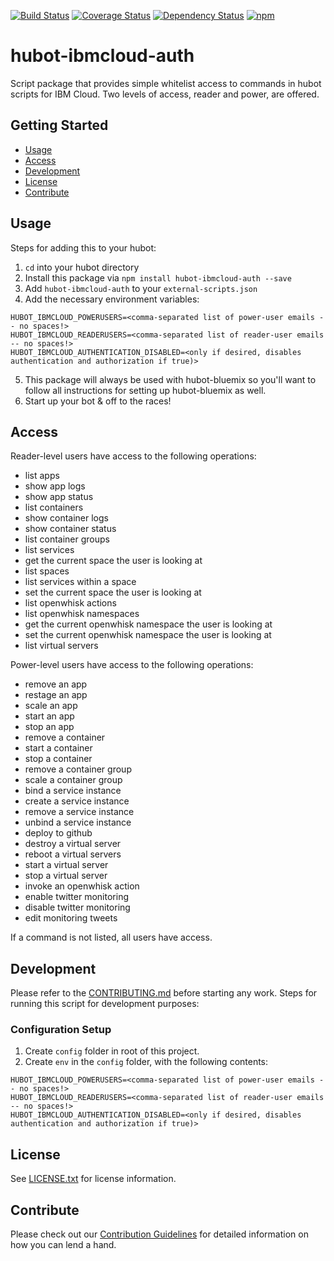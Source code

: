 [![Build Status](https://travis-ci.org/ibm-cloud-solutions/hubot-ibmcloud-auth.svg?branch=master)](https://travis-ci.org/ibm-cloud-solutions/hubot-ibmcloud-auth)
[![Coverage Status](https://coveralls.io/repos/github/ibm-cloud-solutions/hubot-ibmcloud-auth/badge.svg?branch=master)](https://coveralls.io/github/ibm-cloud-solutions/hubot-ibmcloud-auth?branch=master)
[![Dependency Status](https://dependencyci.com/github/ibm-cloud-solutions/hubot-ibmcloud-auth/badge)](https://dependencyci.com/github/ibm-cloud-solutions/hubot-ibmcloud-auth)
[![npm](https://img.shields.io/npm/v/hubot-ibmcloud-auth.svg?maxAge=2592000)](https://www.npmjs.com/package/hubot-ibmcloud-auth)

# hubot-ibmcloud-auth

Script package that provides simple whitelist access to commands in hubot scripts for IBM Cloud.  Two levels of access, reader and power, are offered.

## Getting Started
* [Usage](#usage)
* [Access](#access)
* [Development](#development)
* [License](#license)
* [Contribute](#contribute)

## Usage

Steps for adding this to your hubot:

1. `cd` into your hubot directory
2. Install this package via `npm install hubot-ibmcloud-auth --save`
3. Add `hubot-ibmcloud-auth` to your `external-scripts.json`
4. Add the necessary environment variables:
```
HUBOT_IBMCLOUD_POWERUSERS=<comma-separated list of power-user emails -- no spaces!>
HUBOT_IBMCLOUD_READERUSERS=<comma-separated list of reader-user emails -- no spaces!>
HUBOT_IBMCLOUD_AUTHENTICATION_DISABLED=<only if desired, disables authentication and authorization if true)>
```
5. This package will always be used with hubot-bluemix so you'll want to follow all instructions for setting up hubot-bluemix as well.
6. Start up your bot & off to the races!

## Access

Reader-level users have access to the following operations:
- list apps
- show app logs
- show app status
- list containers
- show container logs
- show container status
- list container groups
- list services
- get the current space the user is looking at
- list spaces
- list services within a space
- set the current space the user is looking at
- list openwhisk actions
- list openwhisk namespaces
- get the current openwhisk namespace the user is looking at
- set the current openwhisk namespace the user is looking at
- list virtual servers

Power-level users have access to the following operations:
- remove an app
- restage an app
- scale an app
- start an app
- stop an app
- remove a container
- start a container
- stop a container
- remove a container group
- scale a container group
- bind a service instance
- create a service instance
- remove a service instance
- unbind a service instance
- deploy to github
- destroy a virtual server
- reboot a virtual servers
- start a virtual server
- stop a virtual server
- invoke an openwhisk action
- enable twitter monitoring
- disable twitter monitoring
- edit monitoring tweets

If a command is not listed, all users have access.

## Development

Please refer to the [CONTRIBUTING.md](https://github.com/ibm-cloud-solutions/hubot-ibmcloud-auth/blob/master/CONTRIBUTING.md) before starting any work.  Steps for running this script for development purposes:

### Configuration Setup

1. Create `config` folder in root of this project.
2. Create `env` in the `config` folder, with the following contents:
```
HUBOT_IBMCLOUD_POWERUSERS=<comma-separated list of power-user emails -- no spaces!>
HUBOT_IBMCLOUD_READERUSERS=<comma-separated list of reader-user emails -- no spaces!>
HUBOT_IBMCLOUD_AUTHENTICATION_DISABLED=<only if desired, disables authentication and authorization if true)>
```

## License

See [LICENSE.txt](https://github.com/ibm-cloud-solutions/hubot-ibmcloud-auth/blob/master/LICENSE.txt) for license information.

## Contribute

Please check out our [Contribution Guidelines](https://github.com/ibm-cloud-solutions/hubot-ibmcloud-auth/blob/master/CONTRIBUTING.md) for detailed information on how you can lend a hand.
